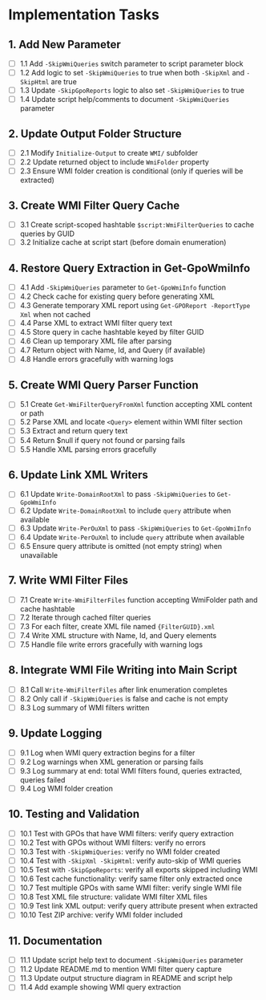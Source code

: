 # Implementation Tasks

## 1. Add New Parameter

- [ ] 1.1 Add `-SkipWmiQueries` switch parameter to script parameter block
- [ ] 1.2 Add logic to set `-SkipWmiQueries` to true when both `-SkipXml` and `-SkipHtml` are true
- [ ] 1.3 Update `-SkipGpoReports` logic to also set `-SkipWmiQueries` to true
- [ ] 1.4 Update script help/comments to document `-SkipWmiQueries` parameter

## 2. Update Output Folder Structure

- [ ] 2.1 Modify `Initialize-Output` to create `WMI/` subfolder
- [ ] 2.2 Update returned object to include `WmiFolder` property
- [ ] 2.3 Ensure WMI folder creation is conditional (only if queries will be extracted)

## 3. Create WMI Filter Query Cache

- [ ] 3.1 Create script-scoped hashtable `$script:WmiFilterQueries` to cache queries by GUID
- [ ] 3.2 Initialize cache at script start (before domain enumeration)

## 4. Restore Query Extraction in Get-GpoWmiInfo

- [ ] 4.1 Add `-SkipWmiQueries` parameter to `Get-GpoWmiInfo` function
- [ ] 4.2 Check cache for existing query before generating XML
- [ ] 4.3 Generate temporary XML report using `Get-GPOReport -ReportType Xml` when not cached
- [ ] 4.4 Parse XML to extract WMI filter query text
- [ ] 4.5 Store query in cache hashtable keyed by filter GUID
- [ ] 4.6 Clean up temporary XML file after parsing
- [ ] 4.7 Return object with Name, Id, and Query (if available)
- [ ] 4.8 Handle errors gracefully with warning logs

## 5. Create WMI Query Parser Function

- [ ] 5.1 Create `Get-WmiFilterQueryFromXml` function accepting XML content or path
- [ ] 5.2 Parse XML and locate `<Query>` element within WMI filter section
- [ ] 5.3 Extract and return query text
- [ ] 5.4 Return $null if query not found or parsing fails
- [ ] 5.5 Handle XML parsing errors gracefully

## 6. Update Link XML Writers

- [ ] 6.1 Update `Write-DomainRootXml` to pass `-SkipWmiQueries` to `Get-GpoWmiInfo`
- [ ] 6.2 Update `Write-DomainRootXml` to include `query` attribute when available
- [ ] 6.3 Update `Write-PerOuXml` to pass `-SkipWmiQueries` to `Get-GpoWmiInfo`
- [ ] 6.4 Update `Write-PerOuXml` to include `query` attribute when available
- [ ] 6.5 Ensure query attribute is omitted (not empty string) when unavailable

## 7. Write WMI Filter Files

- [ ] 7.1 Create `Write-WmiFilterFiles` function accepting WmiFolder path and cache hashtable
- [ ] 7.2 Iterate through cached filter queries
- [ ] 7.3 For each filter, create XML file named `{FilterGUID}.xml`
- [ ] 7.4 Write XML structure with Name, Id, and Query elements
- [ ] 7.5 Handle file write errors gracefully with warning logs

## 8. Integrate WMI File Writing into Main Script

- [ ] 8.1 Call `Write-WmiFilterFiles` after link enumeration completes
- [ ] 8.2 Only call if `-SkipWmiQueries` is false and cache is not empty
- [ ] 8.3 Log summary of WMI filters written

## 9. Update Logging

- [ ] 9.1 Log when WMI query extraction begins for a filter
- [ ] 9.2 Log warnings when XML generation or parsing fails
- [ ] 9.3 Log summary at end: total WMI filters found, queries extracted, queries failed
- [ ] 9.4 Log WMI folder creation

## 10. Testing and Validation

- [ ] 10.1 Test with GPOs that have WMI filters: verify query extraction
- [ ] 10.2 Test with GPOs without WMI filters: verify no errors
- [ ] 10.3 Test with `-SkipWmiQueries`: verify no WMI folder created
- [ ] 10.4 Test with `-SkipXml -SkipHtml`: verify auto-skip of WMI queries
- [ ] 10.5 Test with `-SkipGpoReports`: verify all exports skipped including WMI
- [ ] 10.6 Test cache functionality: verify same filter only extracted once
- [ ] 10.7 Test multiple GPOs with same WMI filter: verify single WMI file
- [ ] 10.8 Test XML file structure: validate WMI filter XML files
- [ ] 10.9 Test link XML output: verify query attribute present when extracted
- [ ] 10.10 Test ZIP archive: verify WMI folder included

## 11. Documentation

- [ ] 11.1 Update script help text to document `-SkipWmiQueries` parameter
- [ ] 11.2 Update README.md to mention WMI filter query capture
- [ ] 11.3 Update output structure diagram in README and script help
- [ ] 11.4 Add example showing WMI query extraction
